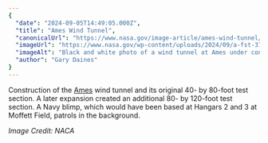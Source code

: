 ```yaml
---
{
  "date": "2024-09-05T14:49:05.000Z",
  "title": "Ames Wind Tunnel",
  "canonicalUrl": "https://www.nasa.gov/image-article/ames-wind-tunnel/",
  "imageUrl": "https://www.nasa.gov/wp-content/uploads/2024/09/a-fst-37.png",
  "imageAlt": "Black and white photo of a wind tunnel at Ames under construction. A Navy blimp is flying in the background.",
  "author": "Gary Daines"
}
---
```


Construction of the [Ames](https://www.nasa.gov/ames/) wind tunnel and its original 40- by 80-foot test section. A later expansion created an additional 80- by 120-foot test section. A Navy blimp, which would have been based at Hangars 2 and 3 at Moffett Field, patrols in the background.

_Image Credit: NACA_
